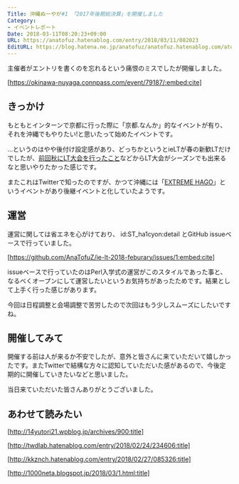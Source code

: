 ```yaml
---
Title: 沖縄ぬーやが#1 「2017年後期総決算」を開催しました
Category:
- イベントレポート
Date: 2018-03-11T08:20:23+09:00
URL: https://anatofuz.hatenablog.com/entry/2018/03/11/082023
EditURL: https://blog.hatena.ne.jp/anatofuz/anatofuz.hatenablog.com/atom/entry/17391345971624324835
---
```


主催者がエントリを書くのを忘れるという痛恨のミスでしたが開催しました。

[https://okinawa-nuyaga.connpass.com/event/79187/:embed:cite]


## きっかけ

もともとインターンで京都に行った際に「京都.なんか」的なイベントが有り、それを沖縄でもやりたい!と思いたって始めたイベントです。

…というのはやや後付け設定感があり、どっちかというとieLTが春の新歓LTだけでしたが、[前回秋にLT大会を行ったこと](https://togetter.com/li/1158684)などからLT大会がシーズンでも出来るなと思いやりたかった感じです。


またこれはTwitterで知ったのですが、かつて沖縄には「[EXTREME HAGO](https://xhago.wordpress.com/)」というイベントがあり後継イベントと化していたようです。

## 運営

運営に関しては省エネを心がけており、 id:ST_ha1cyon:detail とGitHub issueベースで行っていました。

[https://github.com/AnaTofuZ/ie-lt-2018-feburary/issues/1:embed:cite]

issueベースで行っていたのはPerl入学式の運営がこのスタイルであった事と、なるべくオープンにして運営したいというお気持ちがあったためです。結果として上手く行った感じがあります。


今回は日程調整と会場調整で苦労したので次回はもう少しスムーズにしたいですね。

## 開催してみて

開催する前は人が来るか不安でしたが、意外と皆さんに来ていただいて嬉しかったです。またTwitterで結構な方々に認知していただいた感があるので、今後定期的に開催していきたいなどと思いました。

当日来ていただいた皆さんありがとうございました。

## あわせて読みたい

[http://14yutori21.wpblog.jp/archives/900:title]

[http://twdlab.hatenablog.com/entry/2018/02/24/234606:title]

[http://kkznch.hatenablog.com/entry/2018/02/27/085326:title]

[http://1000neta.blogspot.jp/2018/03/1.html:title]

